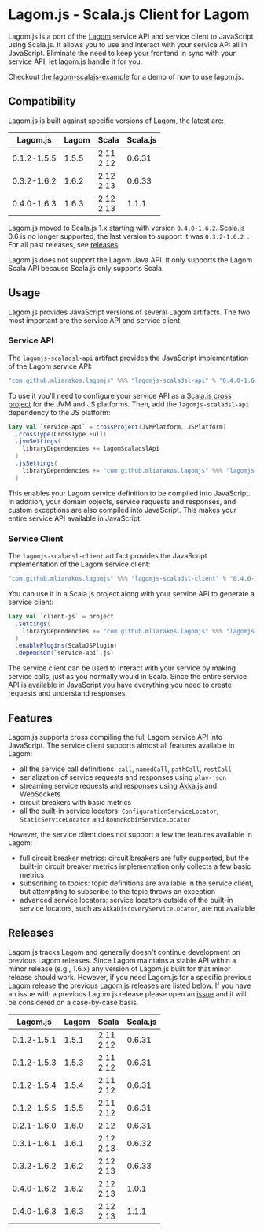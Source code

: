 # Lagom.js - Scala.js Client for Lagom

Lagom.js is a port of the [Lagom](https://www.lagomframework.com/) service API and service client to JavaScript using Scala.js. It allows you to use and interact with your service API all in JavaScript. Eliminate the need to keep your frontend in sync with your service API, let lagom.js handle it for you.

Checkout the [lagom-scalajs-example](https://github.com/mliarakos/lagom-scalajs-example) for a demo of how to use lagom.js.

## Compatibility

Lagom.js is built against specific versions of Lagom, the latest are:

| Lagom.js    | Lagom | Scala           | Scala.js |
|-------------|-------|-----------------|----------|
| 0.1.2-1.5.5 | 1.5.5 | 2.11 <br> 2.12  | 0.6.31   |
| 0.3.2-1.6.2 | 1.6.2 | 2.12 <br> 2.13  | 0.6.33   |
| 0.4.0-1.6.3 | 1.6.3 | 2.12 <br> 2.13  | 1.1.1    |

Lagom.js moved to Scala.js 1.x starting with version `0.4.0-1.6.2`. Scala.js 0.6 is no longer supported, the last version to support it was `0.3.2-1.6.2 `. For all past releases, see [releases](#Releases).

Lagom.js does not support the Lagom Java API. It only supports the Lagom Scala API because Scala.js only supports Scala.

## Usage

Lagom.js provides JavaScript versions of several Lagom artifacts. The two most important are the service API and service client.

### Service API

The `lagomjs-scaladsl-api` artifact provides the JavaScript implementation of the Lagom service API:

```sbt
"com.github.mliarakos.lagomjs" %%% "lagomjs-scaladsl-api" % "0.4.0-1.6.3"
```

To use it you'll need to configure your service API as a [Scala.js cross project](https://github.com/portable-scala/sbt-crossproject) for the JVM and JS platforms. Then, add the `lagomjs-scaladsl-api` dependency to the JS platform:

```scala
lazy val `service-api` = crossProject(JVMPlatform, JSPlatform)
  .crossType(CrossType.Full)
  .jvmSettings(
    libraryDependencies += lagomScaladslApi
  )
  .jsSettings(
    libraryDependencies += "com.github.mliarakos.lagomjs" %%% "lagomjs-scaladsl-api" % "0.4.0-1.6.3"
  )
```

This enables your Lagom service definition to be compiled into JavaScript. In addition, your domain objects, service requests and responses, and custom exceptions are also compiled into JavaScript. This makes your entire service API available in JavaScript.

### Service Client

The `lagomjs-scaladsl-client` artifact provides the JavaScript implementation of the Lagom service client:

```sbt
"com.github.mliarakos.lagomjs" %%% "lagomjs-scaladsl-client" % "0.4.0-1.6.3"
```

You can use it in a Scala.js project along with your service API to generate a service client:

```scala
lazy val `client-js` = project
  .settings(
    libraryDependencies += "com.github.mliarakos.lagomjs" %%% "lagomjs-scaladsl-client" % "0.4.0-1.6.3"
  )
  .enablePlugins(ScalaJSPlugin)
  .dependsOn(`service-api`.js)
```

The service client can be used to interact with your service by making service calls, just as you normally would in Scala. Since the entire service API is available in JavaScript you have everything you need to create requests and understand responses.

## Features

Lagom.js supports cross compiling the full Lagom service API into JavaScript. The service client supports almost all features available in Lagom:
- all the service call definitions: `call`, `namedCall`, `pathCall`, `restCall`
- serialization of service requests and responses using `play-json`
- streaming service requests and responses using [Akka.js](https://github.com/akka-js/akka.js) and WebSockets
- circuit breakers with basic metrics
- all the built-in service locators: `ConfigurationServiceLocator`, `StaticServiceLocator` and `RoundRobinServiceLocator`

However, the service client does not support a few the features available in Lagom:
- full circuit breaker metrics: circuit breakers are fully supported, but the built-in circuit breaker metrics implementation only collects a few basic metrics
- subscribing to topics: topic definitions are available in the service client, but attempting to subscribe to the topic throws an exception
- advanced service locators: service locators outside of the built-in service locators, such as `AkkaDiscoveryServiceLocator`, are not available

## Releases

Lagom.js tracks Lagom and generally doesn't continue development on previous Lagom releases. Since Lagom maintains a stable API within a minor release (e.g., 1.6.x) any version of Lagom.js built for that minor release should work. However, if you need Lagom.js for a specific previous Lagom release the previous Lagom.js releases are listed below. If you have an issue with a previous Lagom.js release please open an [issue](https://github.com/mliarakos/lagom-js/issues) and it will be considered on a case-by-case basis.

| Lagom.js    | Lagom | Scala           | Scala.js |
|-------------|-------|-----------------|----------|
| 0.1.2-1.5.1 | 1.5.1 | 2.11 <br> 2.12  | 0.6.31   |
| 0.1.2-1.5.3 | 1.5.3 | 2.11 <br> 2.12  | 0.6.31   |
| 0.1.2-1.5.4 | 1.5.4 | 2.11 <br> 2.12  | 0.6.31   |
| 0.1.2-1.5.5 | 1.5.5 | 2.11 <br> 2.12  | 0.6.31   |
| 0.2.1-1.6.0 | 1.6.0 | 2.12            | 0.6.31   |
| 0.3.1-1.6.1 | 1.6.1 | 2.12 <br> 2.13  | 0.6.32   |
| 0.3.2-1.6.2 | 1.6.2 | 2.12 <br> 2.13  | 0.6.33   |
| 0.4.0-1.6.2 | 1.6.2 | 2.12 <br> 2.13  | 1.0.1    |
| 0.4.0-1.6.3 | 1.6.3 | 2.12 <br> 2.13  | 1.1.1    |

